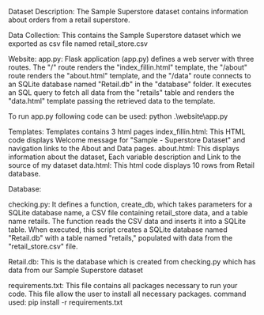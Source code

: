 Dataset Description:
The Sample Superstore dataset contains information about orders from a retail superstore.


Data Collection: 
      This contains the Sample Superstore dataset which we exported as csv file named retail_store.csv
      
Website:
app.py:
      Flask application (app.py) defines a web server with three routes. The "/" route renders the "index_fillin.html" template, the "/about" route renders the "about.html" template, and the "/data" route connects to an SQLite database named "Retail.db" in the "database" folder. It executes an SQL query to fetch all data from the "retails" table and renders the "data.html" template passing the retrieved data to the template. 

To run app.py following code can be used: python .\website\app.py

Templates:
Templates contains 3 html pages
index_fillin.html: 
      This HTML code displays Welcome message for "Sample - Superstore Dataset" and navigation links to the About and Data pages. 
about.html: 
      This displays information about the dataset, Each variable description and Link to the source of my dataset
data.html: 
      This html code displays 10 rows from Retail database.

Database:

checking.py:
      It defines a function, create_db, which takes parameters for a SQLite database name, a CSV file containing retail_store data, and a table name retails. The function reads the CSV data and inserts it into a SQLite table. When executed, this script creates a SQLite database named "Retail.db" with a table named "retails," populated with data from the "retail_store.csv" file.
      
Retail.db: 
      This is the database which is created from checking.py which has data from our Sample Superstore dataset

requirements.txt: 
      This file contains all packages necessary to run your code. This file allow the user to install all necessary packages.
      command used: pip install -r requirements.txt









